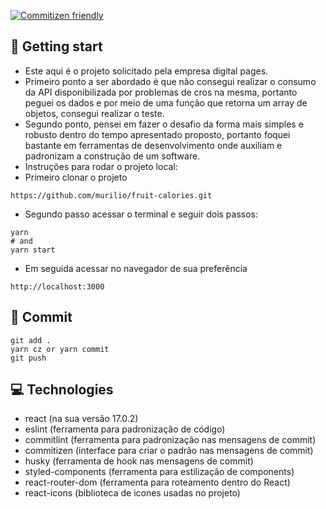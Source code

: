 [![Commitizen friendly](https://img.shields.io/badge/commitizen-friendly-brightgreen.svg)](http://commitizen.github.io/cz-cli/)

## :pushpin: Getting start
- Este aqui é o projeto solicitado pela empresa digital pages.
- Primeiro ponto a ser abordado é que não consegui realizar o consumo da API disponibilizada por problemas de cros na mesma, portanto peguei os dados e por meio de uma função que retorna um array de objetos, consegui realizar o teste.
- Segundo ponto, pensei em fazer o desafio da forma mais simples e robusto dentro do tempo apresentado proposto, portanto foquei bastante em ferramentas de desenvolvimento onde auxiliam e padronizam a construção de um software.
- Instruções para rodar o projeto local:
- Primeiro clonar o projeto
```
https://github.com/murilio/fruit-calories.git
```
- Segundo passo acessar o terminal e seguir dois passos:
```
yarn
# and
yarn start
```
- Em seguida acessar no navegador de sua preferência
```
http://localhost:3000
```

## :tada: Commit

```
git add .
yarn cz or yarn commit
git push
```
## :computer: Technologies
- react (na sua versão 17.0.2)
- eslint (ferramenta para padronização de código)
- commitlint (ferramenta para padronização nas mensagens de commit)
- commitizen (interface para criar o padrão nas mensagens de commit)
- husky (ferramenta de hook nas mensagens de commit)
- styled-components (ferramenta para estilização de components)
- react-router-dom (ferramenta para roteamento dentro do React)
- react-icons (biblioteca de icones usadas no projeto)

